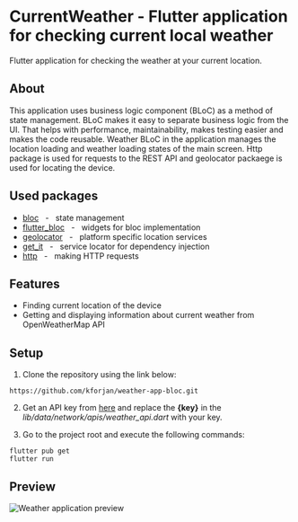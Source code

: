 # CurrentWeather - Flutter application for checking current local weather

Flutter application for checking the weather at your current location.

## About

This application uses business logic component (BLoC) as a method of state management. BLoC makes it easy to separate business logic from the UI. That helps with performance, maintainability, makes testing easier and makes the code reusable. Weather BLoC in the application manages the location loading and weather loading states of the main screen. Http package is used for requests to the REST API and geolocator packaege is used for locating the device.

## Used packages

* [bloc](https://pub.dev/packages/bloc) &nbsp; - &nbsp; state management
* [flutter_bloc](https://pub.dev/packages/flutter_bloc) &nbsp; - &nbsp; widgets for bloc implementation
* [geolocator](https://pub.dev/packages/geolocator) &nbsp; - &nbsp; platform specific location services 
* [get_it](https://pub.dev/packages/get_it) &nbsp; - &nbsp; service locator for dependency injection
* [http](https://pub.dev/packages/http) &nbsp; - &nbsp; making HTTP requests

## Features

* Finding current location of the device
* Getting and displaying information about current weather from OpenWeatherMap API


## Setup

  1. Clone the repository using the link below:
  ```
  https://github.com/kforjan/weather-app-bloc.git
  ```

  2. Get an API key from [here](https://openweathermap.org/api) and replace the **{key}** in the *lib/data/network/apis/weather_api.dart* with your key.

  3. Go to the project root and execute the following commands:
  ```
  flutter pub get
  flutter run
  ```

## Preview

![Weather application preview](https://s3.gifyu.com/images/weather-app-preview.gif)
